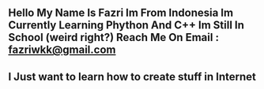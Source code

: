 Hello My Name Is Fazri
Im From Indonesia
Im Currently Learning Phython And C++
Im Still In School (weird right?)
Reach Me On Email : fazriwkk@gmail.com
------------
I Just want to learn how to create stuff in Internet
------------

